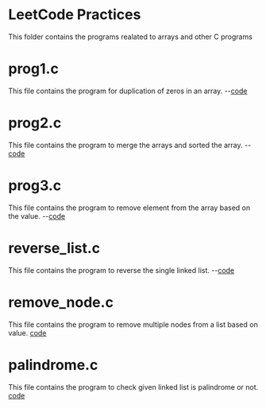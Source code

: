 <h1>LeetCode Practices</h1>

This folder contains the programs  realated to arrays and other C programs

<h1>prog1.c</h1>
This file contains the program for duplication of zeros in an array. --<a href="https://github.com/lakshminarayana8522/Advanced-C/tree/main/LeetCode/prog1.c">code</a>

<h1>prog2.c</h1>
This file contains the program to merge the arrays and sorted the array. --<a href="https://github.com/lakshminarayana8522/Advanced-C/tree/main/LeetCode/prog2.c">code</a>

<h1>prog3.c</h1>
This file contains the program to remove element from the array based on the value. --<a href="https://github.com/lakshminarayana8522/Advanced-C/tree/main/LeetCode/prog3.c">code</a>

<h1>reverse_list.c</h1>
This file contains the program to reverse the single linked list. --<a href="https://github.com/lakshminarayana8522/Advanced-C/tree/main/LeetCode/reverse_list.c">code</a>

<h1>remove_node.c</h1>
This file contains the program to remove multiple nodes from a list based on value. <a href="https://github.com/lakshminarayana8522/Advanced-C/tree/main/LeetCode/remove_node.c">code</a>

<h1>palindrome.c</h1>
This file contains the program to check given linked list is palindrome or not. <a href="https://gthub.com/lakshminarayana8522/Advanced-C/tree/main/LeetCode/palindrome.c">code</a>

